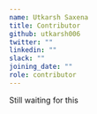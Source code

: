 ```yaml
---
name: Utkarsh Saxena
title: Contributor
github: utkarsh006
twitter: ""
linkedin: ""
slack: ""
joining_date: ""
role: contributor
---
```


Still waiting for this

